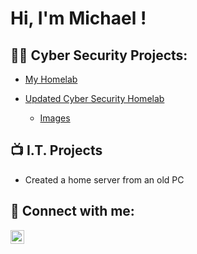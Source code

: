 <h1>Hi, I'm Michael ! </h1>

<h2>👨‍💻 Cyber Security Projects:</h2>

- <b></b> [My Homelab](https://github.com/teckie-1/CyberSecurityHomeLab/tree/main)
  
- <b></b> [Updated Cyber Security Homelab](https://github.com/teckie-1/Updated-Cyber-Security-Homelab/blob/main/README.md)
    - <b></b> [Images](https://github.com/teckie-1/Images)


<h2>📺 I.T. Projects</h2>

- <b></b> Created a home server from an old PC

<h2> 🤳 Connect with me:</h2>

[<img align="left" alt="JoshMadakor | LinkedIn" width="22px" src="https://cdn.jsdelivr.net/npm/simple-icons@v3/icons/linkedin.svg" />][linkedin]




[linkedin]: https://www.linkedin.com/in/michael-mcknight-964274303/

<!--
**joshmadakor1/joshmadakor1** is a ✨ _special_ ✨ repository because its `README.md` (this file) appears on your GitHub profile.

Here are some ideas to get you started:

- 🔭 I’m currently working on ...
- 🌱 I’m currently learning ...
- 👯 I’m looking to collaborate on ...
- 🤔 I’m looking for help with ...
- 💬 Ask me about ...
- 📫 How to reach me: ...
- 😄 Pronouns: ...
- ⚡ Fun fact: ...
-->
